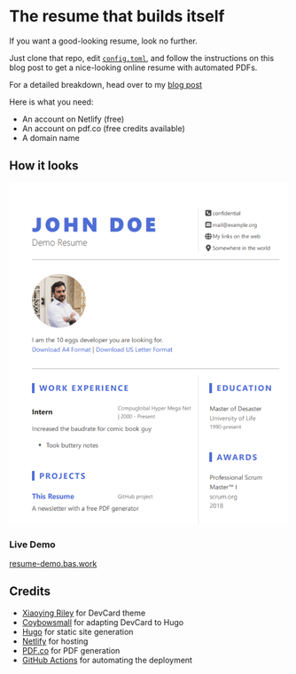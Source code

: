 # The resume that builds itself

If you want a good-looking resume, look no further.

Just clone that repo, edit [`config.toml`](./config.toml), and follow the instructions on this blog post to get a nice-looking online resume with automated PDFs.

For a detailed breakdown, head over to my [blog post](https://bas.codes/posts/github-actions-resume)

Here is what you need:

- An account on Netlify (free)
- An account on pdf.co (free credits available)
- A domain name

## How it looks

![Screenshot of the resume generated by the repo](./img/example.png)

### Live Demo

[resume-demo.bas.work](https://resume-demo.bas.work)


## Credits

- [Xiaoying Riley](https://themes.3rdwavemedia.com/bootstrap-templates/resume/devcard-bootstrap-5-vcard-portfolio-template-for-software-developers/) for DevCard theme
- [Coybowsmall](https://github.com/cowboysmall-tools/hugo-devresume-theme) for adapting DevCard to Hugo
- [Hugo](https://github.com/gohugoio/hugo) for static site generation
- [Netlify](https://netlify.com) for hosting
- [PDF.co](https://pdf.co) for PDF generation
- [GitHub Actions](https://github.com/features/actions) for automating the deployment
